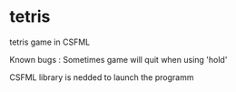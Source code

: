 # tetris
tetris game in CSFML

Known bugs : 
            Sometimes game will quit when using 'hold'
            
 CSFML library is nedded to launch the programm
